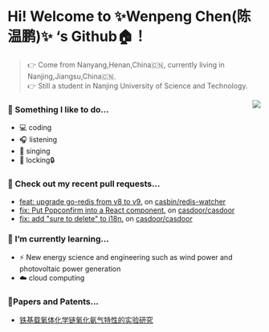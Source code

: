 


# Hi! Welcome to  ✨Wenpeng Chen(陈温鹏)✨ ‘s Github🏠！

> 👉 Come from Nanyang,Henan,China🇨🇳, currently living in Nanjing,Jiangsu,China🇨🇳.  
> 👉 Still a student in Nanjing University of Science and Technology.

<img align="right" src="https://github-readme-stats.vercel.app/api?username=Wrapping-2000&show_icons=true&icon_color=805AD5&text_color=718096&bg_color=ffffff&hide_title=true" />

### 🌈 Something I like to do...
- 💻 coding
- 🎧 listening
- 🎤 singing
- 💃 locking🔒

### 🔨 Check out my recent pull requests...
- [feat: upgrade go-redis from v8 to v9.](https://github.com/casbin/redis-watcher/pull/46) on [casbin/redis-watcher](https://github.com/casbin/redis-watcher)
- [fix: Put Popconfirm into a React component.](https://github.com/casdoor/casdoor/pull/1638) on [casdoor/casdoor](https://github.com/casdoor/casdoor)
- [fix: add "sure to delete" to i18n.](https://github.com/casdoor/casdoor/pull/1627.) on [casdoor/casdoor](https://github.com/casdoor/casdoor)

### 🌱 I’m currently learning...
- ⚡️ New energy science and engineering such as wind power and photovoltaic power generation
- ☁️ cloud computing

### 📃Papers and Patents...
- [铁基载氧体化学链氧化氨气特性的实验研究](https://xueshu.baidu.com/usercenter/paper/show?paperid=1p7m0c40dn1a04e0491y08w09j317716&site=xueshu_se)


<!--
**Wrapping-2000/Wrapping-2000** is a ✨ _special_ ✨ repository because its `README.md` (this file) appears on your GitHub profile.

Here are some ideas to get you started:

- 🔭 I’m currently working on ...
- 🌱 I’m currently learning ...
- 👯 I’m looking to collaborate on ...
- 🤔 I’m looking for help with ...
- 💬 Ask me about ...
- 📫 How to reach me: ...
- 😄 Pronouns: ...
- ⚡ Fun fact: ...
-->
